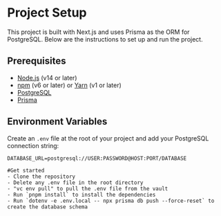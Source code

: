 # Project Setup

This project is built with Next.js and uses Prisma as the ORM for PostgreSQL. Below are the instructions to set up and run the project.

## Prerequisites

- [Node.js](https://nodejs.org/) (v14 or later)
- [npm](https://www.npmjs.com/) (v6 or later) or [Yarn](https://yarnpkg.com/) (v1 or later)
- [PostgreSQL](https://www.postgresql.org/)
- [Prisma](https://www.prisma.io/)

## Environment Variables

Create an `.env` file at the root of your project and add your PostgreSQL connection string:

```env
DATABASE_URL=postgresql://USER:PASSWORD@HOST:PORT/DATABASE

#Get started
- Clone the repository
- Delete any .env file in the root directory
- "vc env pull" to pull the .env file from the vault
- Run `pnpm install` to install the dependencies
- Run `dotenv -e .env.local -- npx prisma db push --force-reset` to create the database schema

